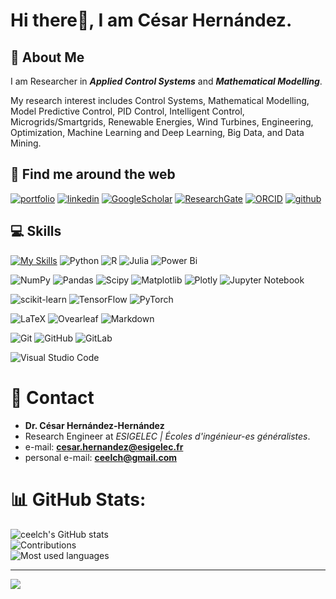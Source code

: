 # Hi there👋, I am César Hernández.

## 🚀 About Me

I am Researcher in ***Applied Control Systems*** and ***Mathematical Modelling***. 

My research interest includes Control Systems, Mathematical Modelling, Model Predictive Control, PID Control, Intelligent Control, Microgrids/Smartgrids, Renewable Energies, Wind Turbines, Engineering, Optimization, Machine Learning and Deep Learning, Big Data, and Data Mining.

## 🔗 Find me around the web

[![portfolio](https://img.shields.io/badge/my_portfolio-000?style=for-the-badge&logo=ko-fi&logoColor=white)](https://ceelch.github.io/CesarHernandezHernandezCV/)
[![linkedin](https://img.shields.io/badge/linkedin-0A66C2?style=for-the-badge&logo=linkedin&logoColor=white)](https://www.linkedin.com/in/cesar-hernandez-hernandez/)
[![GoogleScholar](https://img.shields.io/badge/Google_Scholar-4285F4?style=for-the-badge&logo=google-scholar&logoColor=white)](https://scholar.google.es/citations?user=WdG8KaMAAAAJ&hl=es)
[![ResearchGate](https://img.shields.io/badge/Research_Gate-00CCBB.svg?&style=for-the-badge&logo=ResearchGate&logoColor=white)](https://www.researchgate.net/profile/Cesar-Hernandez-Hernandez-2)
[![ORCID](https://img.shields.io/badge/orcid-A6CE39?style=for-the-badge&logo=orcid&logoColor=white)](https://orcid.org/0000-0001-8095-9075)
[![github](https://img.shields.io/badge/GitHub-100000?style=for-the-badge&logo=github&logoColor=white)](https://github.com/ceelch)

## 💻 Skills

[![My Skills](https://skillicons.dev/icons?i=matlab,octave)](https://skillicons.dev)
![Python](https://img.shields.io/badge/python-3670A0?style=for-the-badge&logo=python&logoColor=ffdd54)
![R](https://img.shields.io/badge/r-%23276DC3.svg?style=for-the-badge&logo=r&logoColor=white)
![Julia](https://img.shields.io/badge/-Julia-9558B2?style=for-the-badge&logo=julia&logoColor=white) 
![Power Bi](https://img.shields.io/badge/power_bi-F2C811?style=for-the-badge&logo=powerbi&logoColor=black)

![NumPy](https://img.shields.io/badge/numpy-%23013243.svg?style=for-the-badge&logo=numpy&logoColor=white) 
![Pandas](https://img.shields.io/badge/pandas-%23150458.svg?style=for-the-badge&logo=pandas&logoColor=white) 
![Scipy](https://img.shields.io/badge/SciPy-%230C55A5.svg?style=for-the-badge&logo=scipy&logoColor=%white)
![Matplotlib](https://img.shields.io/badge/Matplotlib-%23ffffff.svg?style=for-the-badge&logo=Matplotlib&logoColor=black) 
![Plotly](https://img.shields.io/badge/Plotly-%233F4F75.svg?style=for-the-badge&logo=plotly&logoColor=white) 
![Jupyter Notebook](https://img.shields.io/badge/jupyter-%23FA0F00.svg?style=for-the-badge&logo=jupyter&logoColor=white)

![scikit-learn](https://img.shields.io/badge/scikit--learn-%23F7931E.svg?style=for-the-badge&logo=scikit-learn&logoColor=white) 
![TensorFlow](https://img.shields.io/badge/TensorFlow-%23FF6F00.svg?style=for-the-badge&logo=TensorFlow&logoColor=white) 
![PyTorch](https://img.shields.io/badge/PyTorch-%23EE4C2C.svg?style=for-the-badge&logo=PyTorch&logoColor=white) 


<!-- ![Octave](https://img.shields.io/badge/OCTAVE-darkblue?style=for-the-badge&logo=octave&logoColor=fcd683) -->
![LaTeX](https://img.shields.io/badge/latex-%23008080.svg?style=for-the-badge&logo=latex&logoColor=white) 
![Ovearleaf](https://img.shields.io/badge/Overleaf-47A141?style=for-the-badge&logo=Overleaf&logoColor=white)
![Markdown](https://img.shields.io/badge/markdown-%23000000.svg?style=for-the-badge&logo=markdown&logoColor=white) 

![Git](https://img.shields.io/badge/git-%23F05033.svg?style=for-the-badge&logo=git&logoColor=white) 
![GitHub](https://img.shields.io/badge/github-%23121011.svg?style=for-the-badge&logo=github&logoColor=white) 
![GitLab](https://img.shields.io/badge/gitlab-%23181717.svg?style=for-the-badge&logo=gitlab&logoColor=white)

![Visual Studio Code](https://img.shields.io/badge/Visual%20Studio%20Code-0078d7.svg?style=for-the-badge&logo=visual-studio-code&logoColor=white)


<!-- <a href="https://www.mathworks.com/" target="_blank" rel="noreferrer"> <img src="https://upload.wikimedia.org/wikipedia/commons/2/21/Matlab_Logo.png" alt="matlab" width="40" height="40"/> -->


<!-- ![ceelch's GitHub stats](https://github-readme-stats.vercel.app/api?username=ceelch&show_icons=true&theme=transparent)

![Top Langs](https://github-readme-stats.vercel.app/api/top-langs/?username=ceelch&layout=compact) -->

# 📱 Contact 

- **Dr. César Hernández-Hernández**
- Research Engineer at *ESIGELEC | Écoles d'ingénieur-es généralistes*.
- e-mail: **cesar.hernandez@esigelec.fr**
- personal e-mail: **ceelch@gmail.com**

# 📊 GitHub Stats:

![ceelch's GitHub stats](https://github-readme-stats.vercel.app/api?username=ceelch&theme=dark&hide_border=false&include_all_commits=false&count_private=false)<br/>
![Contributions](https://github-readme-streak-stats.herokuapp.com/?user=ceelch&theme=dark&hide_border=false)<br/>
![Most used languages](https://github-readme-stats.vercel.app/api/top-langs/?username=ceelch&theme=dark&hide_border=false&include_all_commits=false&count_private=false&layout=compact)

---
[![](https://visitcount.itsvg.in/api?id=ceelch&icon=0&color=1)](https://visitcount.itsvg.in)


